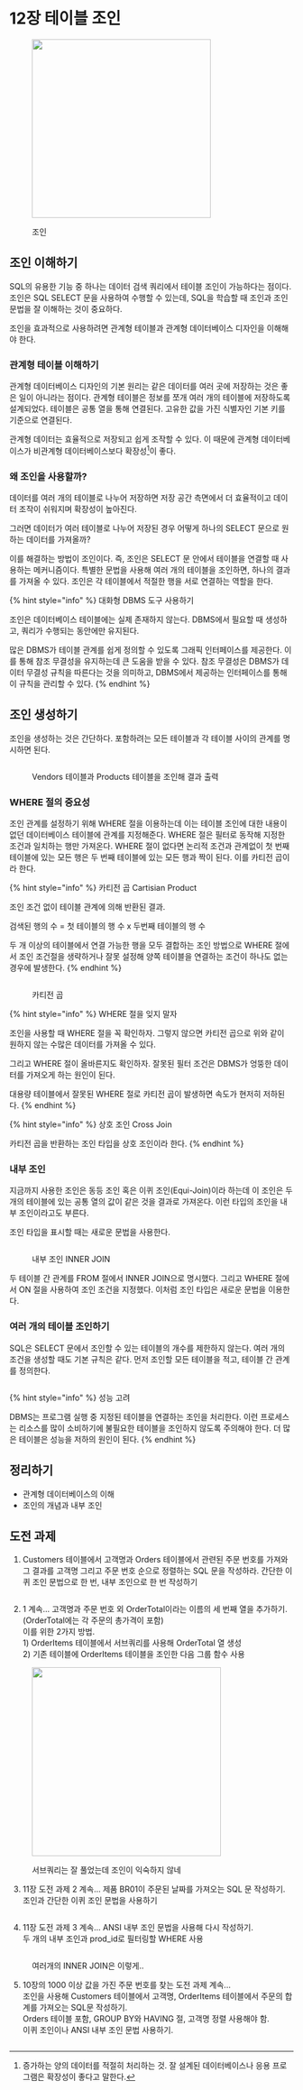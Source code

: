 # 12장 테이블 조인

<figure><img src="../../.gitbook/assets/image (6) (1).png" alt="" width="317"><figcaption><p>조인</p></figcaption></figure>

## 조인 이해하기

SQL의 유용한 기능 중 하나는 데이터 검색 쿼리에서 테이블 조인이 가능하다는 점이다. 조인은 SQL SELECT 문을 사용하여 수행할 수 있는데, SQL을 학습할 때 조인과 조인 문법을 잘 이해하는 것이 중요하다.

조인을 효과적으로 사용하려면 관계형 테이블과 관계형 데이터베이스 디자인을 이해해야 한다.



### 관계형 테이블 이해하기

관계형 데이터베이스 디자인의 기본 원리는 같은 데이터를 여러 곳에 저장하는 것은 좋은 일이 아니라는 점이다. 관계형 테이블은 정보를 쪼개 여러 개의 테이블에 저장하도록 설계되었다. 테이블은 공통 열을 통해 연결된다. 고유한 값을 가진 식별자인 기본 키를 기준으로 연결된다.

관계형 데이터는 효율적으로 저장되고 쉽게 조작할 수 있다. 이 때문에 관계형 데이터베이스가 비관계형 데이터베이스보다 확장성[^1]이 좋다.



### 왜 조인을 사용할까?

데이터를 여러 개의 테이블로 나누어 저장하면 저장 공간 측면에서 더 효율적이고 데이터 조작이 쉬워지며 확장성이 높아진다.

그러면 데이터가 여러 테이블로 나누어 저장된 경우 어떻게 하나의 SELECT 문으로 원하는 데이터를 가져올까?

이를 해결하는 방법이 조인이다. 즉, 조인은 SELECT 문 안에서 테이블을 연결할 때 사용하는 메커니즘이다. 특별한 문법을 사용해 여러 개의 테이블을 조인하면, 하나의 결과를 가져올 수 있다. 조인은 각 테이블에서 적절한 행을 서로 연결하는 역할을 한다.

{% hint style="info" %}
대화형 DBMS 도구 사용하기

조인은 데이터베이스 테이블에는 실제 존재하지 않는다. DBMS에서 필요할 때 생성하고, 쿼리가 수행되는 동안에만 유지된다.

많은 DBMS가 테이블 관계를 쉽게 정의할 수 있도록 그래픽 인터페이스를 제공한다. 이를 통해 참조 무결성을 유지하는데 큰 도움을 받을 수 있다. 참조 무결성은 DBMS가 데이터 무결성 규칙을 따른다는 것을 의미하고, DBMS에서 제공하는 인터페이스를 통해 이 규칙을 관리할 수 있다.
{% endhint %}



## 조인 생성하기

조인을 생성하는 것은 간단하다. 포함하려는 모든 테이블과 각 테이블 사이의 관계를 명시하면 된다.

<figure><img src="../../.gitbook/assets/image (1) (1) (1) (1).png" alt=""><figcaption><p>Vendors 테이블과 Products 테이블을 조인해 결과 출력</p></figcaption></figure>



### WHERE 절의 중요성

조인 관계를 설정하기 위해 WHERE 절을 이용하는데 이는 테이블 조인에 대한 내용이 없던 데이터베이스 테이블에 관계를 지정해준다. WHERE 절은 필터로 동작해 지정한 조건과 일치하는 행만 가져온다. WHERE 절이 없다면 논리적 조건과 관계없이 첫 번째 테이블에 있는 모든 행은 두 번째 테이블에 있는 모든 행과 짝이 된다. 이를 카티전 곱이라 한다.

{% hint style="info" %}
카티전 곱 Cartisian Product

조인 조건 없이 테이블 관계에 의해 반환된 결과.

검색된 행의 수 = 첫 테이블의 행 수 x 두번째 테이블의 행 수

두 개 이상의 테이블에서 연결 가능한 행을 모두 결합하는 조인 방법으로 WHERE 절에서 조인 조건절을 생략하거나 잘못 설정해 양쪽 테이블을 연결하는 조건이 하나도 없는 경우에 발생한다.
{% endhint %}

<figure><img src="../../.gitbook/assets/image (2) (1) (1) (1).png" alt=""><figcaption><p>카티전 곱</p></figcaption></figure>

{% hint style="info" %}
WHERE 절을 잊지 말자

조인을 사용할 때 WHERE 절을 꼭 확인하자. 그렇지 않으면 카티전 곱으로 위와 같이 원하지 않는 수많은 데이터를 가져올 수 있다.

그리고 WHERE 절이 올바른지도 확인하자. 잘못된 필터 조건은 DBMS가 엉뚱한 데이터를 가져오게 하는 원인이 된다.

대용량 테이블에서 잘못된 WHERE 절로 카티전 곱이 발생하면 속도가 현저히 저하된다.
{% endhint %}

{% hint style="info" %}
상호 조인 Cross Join

카티전 곱을 반환하는 조인 타입을 상호 조인이라 한다.
{% endhint %}



### 내부 조인

지금까지 사용한 조인은 동등 조인 혹은 이퀴 조인(Equi-Join)이라 하는데 이 조인은 두 개의 테이블에 있는 공통 열의 값이 같은 것을 결과로 가져온다. 이런 타입의 조인을 내부 조인이라고도 부른다.

조인 타입을 표시할 때는 새로운 문법을 사용한다.

<figure><img src="../../.gitbook/assets/image (3) (1) (1) (1).png" alt=""><figcaption><p>내부 조인 INNER JOIN</p></figcaption></figure>

두 테이블 간 관계를 FROM 절에서 INNER JOIN으로 명시했다. 그리고 WHERE 절에서 ON 절을 사용하여 조인 조건을 지정했다. 이처럼 조인 타입은 새로운 문법을 이용한다.



### 여러 개의 테이블 조인하기

SQL은 SELECT 문에서 조인할 수 있는 테이블의 개수를 제한하지 않는다. 여러 개의 조건을 생성할 때도 기본 규칙은 같다. 먼저 조인할 모든 테이블을 적고, 테이블 간 관계를 정의한다.

<figure><img src="../../.gitbook/assets/image (4) (1) (1) (1).png" alt=""><figcaption></figcaption></figure>

{% hint style="info" %}
성능 고려

DBMS는 프로그램 실행 중 지정된 테이블을 연결하는 조인을 처리한다. 이런 프로세스는 리소스를 많이 소비하기에 불필요한 테이블을 조인하지 않도록 주의해야 한다. 더 많은 테이블은 성능을 저하의 원인이 된다.
{% endhint %}



## 정리하기

* 관계형 데이터베이스의 이해
* 조인의 개념과 내부 조인



## 도전 과제

1. Customers 테이블에서 고객명과 Orders 테이블에서 관련된 주문 번호를 가져와 그 결과를 고객명 그리고 주문 번호 순으로 정렬하는 SQL 문을 작성하라. 간단한 이퀴 조인 문법으로 한 번, 내부 조인으로 한 번 작성하기

<figure><img src="../../.gitbook/assets/image (1) (1) (1).png" alt=""><figcaption></figcaption></figure>



2. 1 계속... 고객명과 주문 번호 외 OrderTotal이라는 이름의 세 번째 열을 추가하기. (OrderTotal에는 각 주문의 총가격이 포함)\
   이를 위한 2가지 방법.\
   1\) OrderItems 테이블에서 서브쿼리를 사용해 OrderTotal 열 생성\
   2\) 기존 테이블에 OrderItems 테이블을 조인한 다음 그룹 함수 사용

<figure><img src="../../.gitbook/assets/image (2) (1) (1).png" alt="" width="335"><figcaption><p>서브쿼리는 잘 풀었는데 조인이 익숙하지 않네</p></figcaption></figure>



3. 11장 도전 과제 2 계속... 제품 BR01이 주문된 날짜를 가져오는 SQL 문 작성하기.\
   조인과 간단한 이퀴 조인 문법을 사용하기

<figure><img src="../../.gitbook/assets/image (3) (1) (1).png" alt=""><figcaption></figcaption></figure>



4. 11장 도전 과제 3 계속... ANSI 내부 조인 문법을 사용해 다시 작성하기.\
   두 개의 내부 조인과 prod\_id로 필터링할 WHERE 사용

<figure><img src="../../.gitbook/assets/image (4) (1) (1).png" alt=""><figcaption><p>여러개의 INNER JOIN은 이렇게..</p></figcaption></figure>



5. 10장의 1000 이상 값을 가진 주문 번호를 찾는 도전 과제 계속...\
   조인을 사용해 Customers 테이블에서 고객명, OrderItems 테이블에서 주문의 합계를 가져오는 SQL문 작성하기.\
   Orders 테이블 포함, GROUP BY와 HAVING 절, 고객명 정렬 사용해야 함.\
   이퀴 조인이나 ANSI 내부 조인 문법 사용하기.

<figure><img src="../../.gitbook/assets/image (5) (1) (1).png" alt=""><figcaption></figcaption></figure>



[^1]: 증가하는 양의 데이터를 적절히 처리하는 것. 잘 설계된 데이터베이스나 응용 프로그램은 확장성이 좋다고 말한다.
